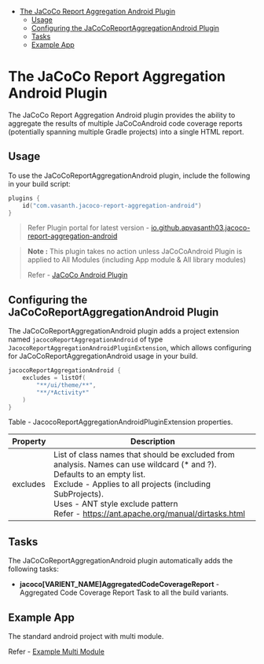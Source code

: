 <!-- TOC -->

* [The JaCoCo Report Aggregation Android Plugin](#the-jacoco-report-aggregation-android-plugin)
    * [Usage](#usage)
    * [Configuring the JaCoCoReportAggregationAndroid Plugin](#configuring-the-jacocoreportaggregationandroid-plugin)
    * [Tasks](#tasks)
    * [Example App](#example-app)

<!-- TOC -->

# The JaCoCo Report Aggregation Android Plugin

The JaCoCo Report Aggregation Android plugin provides the ability to aggregate the results of multiple JaCoCoAndroid
code coverage reports (potentially spanning multiple Gradle projects) into a single HTML report.

## Usage

To use the JaCoCoReportAggregationAndroid plugin, include the following in your build script:

```kotlin
plugins {
    id("com.vasanth.jacoco-report-aggregation-android")
}
```

>Refer Plugin portal for latest version -
> [io.github.apvasanth03.jacoco-report-aggregation-android](https://plugins.gradle.org/plugin/io.github.apvasanth03.jacoco-report-aggregation-android)

> **Note :** This plugin takes no action unless JaCoCoAndroid Plugin is applied to All Modules (including App module &
> All library modules)
>
> Refer - [JaCoCo Android Plugin](./jacoco_android_plugin.md)

## Configuring the JaCoCoReportAggregationAndroid Plugin

The JaCoCoReportAggregationAndroid plugin adds a project extension named `jacocoReportAggregationAndroid` of
type `JacocoReportAggregationAndroidPluginExtension`, which allows configuring for JaCoCoReportAggregationAndroid usage
in your build.

```kotlin
jacocoReportAggregationAndroid {
    excludes = listOf(
        "**/ui/theme/**",
        "**/*Activity*"
    )
}
```

Table - JacocoReportAggregationAndroidPluginExtension properties.

| Property | Description                                                                                                                                                                                                                                                                             |
|----------|-----------------------------------------------------------------------------------------------------------------------------------------------------------------------------------------------------------------------------------------------------------------------------------------|
| excludes | List of class names that should be excluded from analysis. Names can use wildcard (* and ?).<br/>Defaults to an empty list.<br/>Exclude - Applies to all projects (including SubProjects).<br/>Uses - ANT style exclude pattern<br/>Refer - https://ant.apache.org/manual/dirtasks.html |

## Tasks

The JaCoCoReportAggregationAndroid plugin automatically adds the following tasks:

- **jacoco[VARIENT_NAME]AggregatedCodeCoverageReport** - Aggregated Code Coverage Report Task to all the build variants.

## Example App

The standard android project with multi module.

Refer - [Example Multi Module](../example/multi-module)